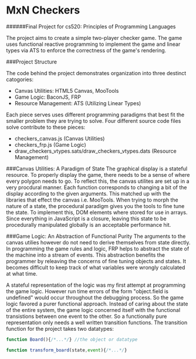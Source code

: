 # MxN Checkers
######Final Project for cs520: Principles of Programming Languages

The project aims to create a simple two-player checker game. The game uses functional reactive programming to implement the game and linear types via ATS to enforce the correctness of the game's rendering.

###Project Structure

The code behind the project demonstrates organization into three destinct catogories:

* Canvas Utilities: HTML5 Canvas, MooTools
* Game Logic: BaconJS, FRP
* Resource Management: ATS (Utilizing Linear Types)

Each piece serves uses different programming paradigms that best fit the smaller problem they are trying to solve. Four different source code files solve contribute to these pieces:
* checkers_canvas.js (Canvas Utilities)
* checkers_frp.js (Game Logic)
* draw_checkers_vtypes.sats/draw_checkers_vtypes.dats (Resource Management)

###Canvas Utilities: A Paradigm of State
The graphical display is a stateful resource. To properly display the game, there needs to be a sense of where every polygon needs to go. To reflect this, the canvas utilites are set up in a very procdural manner. Each function corresponds to changing a bit of the display according to the given arguments. This matched up with the libraries that effect the canvas i.e. MooTools. When trying to morph the nature of a state, the procedural paradigm gives you the tools to fine tune the state. To implement this, DOM elements where stored for use in arrays. Since everything in JavaScript is a closure, leaving this state to be procedurally manipulated globally is an acceptable performance hit.

###Game Logic: An Abstraction of Functional Purity
The arguments to the canvas utilies however do not need to derive themselves from state directly. In programming the game rules and logic, FRP helps to abstract the state of the machine into a stream of events. This abstraction benefits the programmer by releaving the concerns of fine tuning objects and states. It becomes difficult to keep track of what variables were wrongly calculated at what time. 

A stateful representation of the logic was my first attempt at programming the game logic. However run time errors of the form "object.field is undefined" would occur throughout the debugging process. So the game logic favored a purer functional approach. Instead of caring about the state of the entire system, the game logic concerned itself with the functional transistions between one event to the other. So a functionally pure representation only needs a well written transition functions. The transition function for the project takes two datatypes:

```javascript
function Board(){/*...*/} //the object or datatype

function transform_board(state,event){/*...*/}
```

